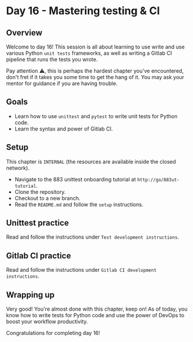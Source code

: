 # Day 16 - Mastering testing & CI

## Overview

Welcome to day 16! This session is all about learning to use write and use various Python `unit tests` frameworks, as well as writing a Gitlab CI pipeline that runs the tests you wrote.

Pay attention ⚠️, this is perhaps the hardest chapter you've encountered, don't fret if it takes you some time to get the hang of it. You may ask your mentor for guidance if you are having trouble.

## Goals

- Learn how to use `unittest` and `pytest` to write unit tests for Python code.
- Learn the syntax and power of Gitlab CI.

## Setup

This chapter is `INTERNAL` (the resources are available inside the closed network).

- Navigate to the 883 unittest onboarding tutorial at `http://go/883ut-tutorial`.
- Clone the repository.
- Checkout to a new branch.
- Read the `README.md` and follow the `setup` instructions.

## Unittest practice

Read and follow the instructions under `Test development instructions`.

## Gitlab CI practice

Read and follow the instructions under `Gitlab CI development instructions`.

## Wrapping up

Very good! You're almost done with this chapter, keep on! As of today, you know how to write tests for Python code and use the power of DevOps to boost your workflow productivity.

Congratulations for completing day 16!
